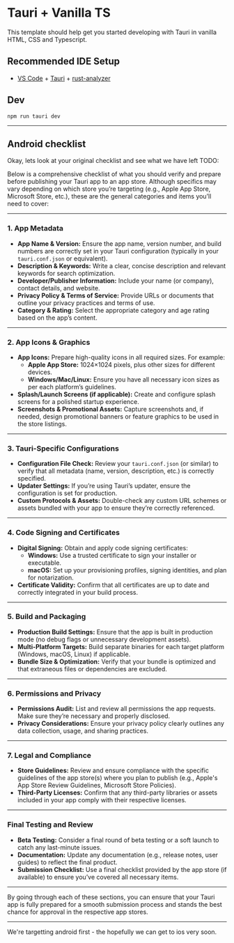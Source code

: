 # Tauri + Vanilla TS

This template should help get you started developing with Tauri in vanilla HTML, CSS and Typescript.

## Recommended IDE Setup

- [VS Code](https://code.visualstudio.com/) + [Tauri](https://marketplace.visualstudio.com/items?itemName=tauri-apps.tauri-vscode) + [rust-analyzer](https://marketplace.visualstudio.com/items?itemName=rust-lang.rust-analyzer)


## Dev

```
npm run tauri dev
```

------------

## Android checklist

Okay, lets look at your original checklist and see what we have left TODO:

Below is a comprehensive checklist of what you should verify and prepare before publishing your Tauri app to an app store. Although specifics may vary depending on which store you’re targeting (e.g., Apple App Store, Microsoft Store, etc.), these are the general categories and items you’ll need to cover:

---

### 1. App Metadata
- **App Name & Version:**
  Ensure the app name, version number, and build numbers are correctly set in your Tauri configuration (typically in your `tauri.conf.json` or equivalent).
- **Description & Keywords:**
  Write a clear, concise description and relevant keywords for search optimization.
- **Developer/Publisher Information:**
  Include your name (or company), contact details, and website.
- **Privacy Policy & Terms of Service:**
  Provide URLs or documents that outline your privacy practices and terms of use.
- **Category & Rating:**
  Select the appropriate category and age rating based on the app’s content.

---

### 2. App Icons & Graphics
- **App Icons:**
  Prepare high-quality icons in all required sizes. For example:
  - **Apple App Store:** 1024×1024 pixels, plus other sizes for different devices.
  - **Windows/Mac/Linux:** Ensure you have all necessary icon sizes as per each platform’s guidelines.
- **Splash/Launch Screens (if applicable):**
  Create and configure splash screens for a polished startup experience.
- **Screenshots & Promotional Assets:**
  Capture screenshots and, if needed, design promotional banners or feature graphics to be used in the store listings.

---

### 3. Tauri-Specific Configurations
- **Configuration File Check:**
  Review your `tauri.conf.json` (or similar) to verify that all metadata (name, version, description, etc.) is correctly specified.
- **Updater Settings:**
  If you’re using Tauri’s updater, ensure the configuration is set for production.
- **Custom Protocols & Assets:**
  Double-check any custom URL schemes or assets bundled with your app to ensure they’re correctly referenced.

---

### 4. Code Signing and Certificates
- **Digital Signing:**
  Obtain and apply code signing certificates:
  - **Windows:** Use a trusted certificate to sign your installer or executable.
  - **macOS:** Set up your provisioning profiles, signing identities, and plan for notarization.
- **Certificate Validity:**
  Confirm that all certificates are up to date and correctly integrated in your build process.

---

### 5. Build and Packaging
- **Production Build Settings:**
  Ensure that the app is built in production mode (no debug flags or unnecessary development assets).
- **Multi-Platform Targets:**
  Build separate binaries for each target platform (Windows, macOS, Linux) if applicable.
- **Bundle Size & Optimization:**
  Verify that your bundle is optimized and that extraneous files or dependencies are excluded.

---

### 6. Permissions and Privacy
- **Permissions Audit:**
  List and review all permissions the app requests. Make sure they’re necessary and properly disclosed.
- **Privacy Considerations:**
  Ensure your privacy policy clearly outlines any data collection, usage, and sharing practices.

---

### 7. Legal and Compliance
- **Store Guidelines:**
  Review and ensure compliance with the specific guidelines of the app store(s) where you plan to publish (e.g., Apple's App Store Review Guidelines, Microsoft Store Policies).
- **Third-Party Licenses:**
  Confirm that any third-party libraries or assets included in your app comply with their respective licenses.

---

### Final Testing and Review
- **Beta Testing:**
  Consider a final round of beta testing or a soft launch to catch any last-minute issues.
- **Documentation:**
  Update any documentation (e.g., release notes, user guides) to reflect the final product.
- **Submission Checklist:**
  Use a final checklist provided by the app store (if available) to ensure you’ve covered all necessary items.

---

By going through each of these sections, you can ensure that your Tauri app is fully prepared for a smooth submission process and stands the best chance for approval in the respective app stores.

----

We're targetting android first - the hopefully we can get to ios very soon.

